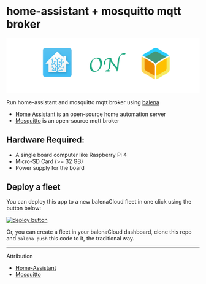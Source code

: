 # home-assistant + mosquitto mqtt broker

![](https://raw.githubusercontent.com/iayanpahwa/home-assistant/master/asset/logo.png)

Run home-assistant and mosquitto mqtt broker using [balena](https://balena.io)

- [Home Assistant](https://www.home-assistant.io/) is an open-source home automation server
- [Mosquitto](https://mosquitto.org) is an open-source mqtt broker

## Hardware Required:

* A single board computer like Raspberry Pi 4
* Micro-SD Card (>= 32 GB)
* Power supply for the board

## Deploy a fleet

You can deploy this app to a new balenaCloud fleet in one click using the button below:

[![deploy button](https://balena.io/deploy.svg)](https://dashboard.balena-cloud.com/deploy?repoUrl=https://github.com/iayanpahwa/home-assistant)


Or, you can create a fleet in your balenaCloud dashboard, clone this repo and `balena push` this code to it, the traditional way.

--------------------

Attribution

- [Home-Assistant](https://github.com/home-assistant)
- [Mosquitto](https://github.com/eclipse/mosquitto)